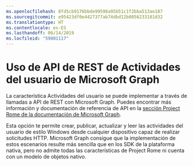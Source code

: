 ```yaml
---
ms.openlocfilehash: 8fd5cb9176bbde99598a95b51c1f2bba513ae187
ms.sourcegitcommit: e95423df0e4427377ab74dbd12b0056233181d32
ms.translationtype: HT
ms.contentlocale: es-ES
ms.lasthandoff: 06/14/2019
ms.locfileid: "59801117"
---
```

# <a name="using-microsoft-graphs-user-activities-rest-apis"></a>Uso de API de REST de Actividades del usuario de Microsoft Graph

La característica Actividades del usuario se puede implementar a través de llamadas a API de REST con Microsoft Graph. Puedes encontrar más información y documentación de referencia de API en la [sección Project Rome de la documentación de Microsoft Graph](https://developer.microsoft.com/graph/docs/api-reference/beta/resources/project_rome_overview#activities).

Esta opción te permite crear, publicar, actualizar y leer las actividades del usuario de estilo Windows desde cualquier dispositivo capaz de realizar solicitudes HTTP. Microsoft Graph consigue que la implementación de estos escenarios resulte más sencilla que en los SDK de la plataforma nativa, pero no admite todas las características de Project Rome ni cuenta con un modelo de objetos nativo.